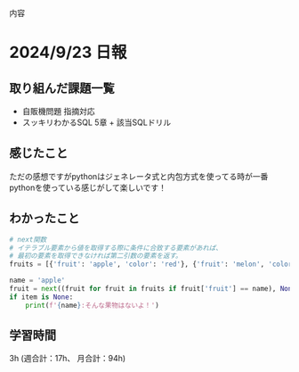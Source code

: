 内容
# 2024/9/23 日報
## 取り組んだ課題一覧
+ 自販機問題 指摘対応
+ スッキリわかるSQL 5章 + 該当SQLドリル

## 感じたこと  
ただの感想ですがpythonはジェネレータ式と内包方式を使ってる時が一番pythonを使っている感じがして楽しいです！

## わかったこと
```python
# next関数
# イテラブル要素から値を取得する際に条件に合致する要素があれば、
# 最初の要素を取得できなければ第二引数の要素を返す。
fruits = [{'fruit': 'apple', 'color': 'red'}, {'fruit': 'melon', 'color': 'green'}, {'fruit': 'grapes', 'color': 'purple'}]

name = 'apple'
fruit = next((fruit for fruit in fruits if fruit['fruit'] == name), None)
if item is None:
    print(f'{name}:そんな果物はないよ！')
```

## 学習時間
3h (週合計：17h、 月合計：94h)
